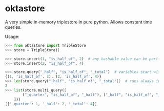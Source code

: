 # oktastore
A very simple in-memory triplestore in pure python. Allows constant time queries.

Usage:
```python
>>> from oktastore import TripleStore
>>> store = TripleStore()

>>> store.insert(1, "is_half_of", 2)  # any hashable value can be part of the triple
>>> store.insert(2, "is_half_of", 4)

>>> store.query("_half", "is_half_of", "_total")  # variables start with "_"
{(1, 'is_half_of', 2), (2, 'is_half_of', 4)}
>>> len(store.query("_half", "is_half_of", "_total"))  # runs always in constant time!
2
>>> list(store.multi_query([
        ("_quarter", "is_half_of", "_half"), ("_half", "is_half_of", "_total")
    ]))
[{'_quarter': 1, '_half': 2, '_total': 4}]
```

